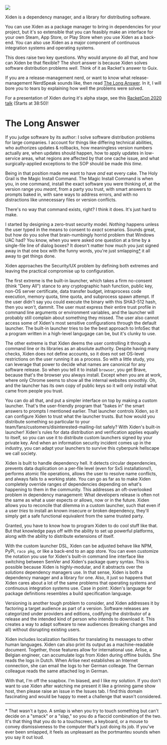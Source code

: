 [![](https://img.shields.io/badge/%E2%99%A5-Support%20Ethical%20Software-red)](https://sagegerard.com/show-support.html)

Xiden is a dependency manager, and a library for distributing
software.

You can use Xiden as a package manager to bring in dependencies for
your project, but it's so extensible that you can feasibly make an
interface for your own Steam, App Store, or Play Store when you use
Xiden as a back-end. You can also use Xiden as a major component of
continuous integration systems and operating systems.

This does raise two key questions.  Why would anyone do all that, and
how can Xiden be that flexible? The short answer is because Xiden
solves software distribution problems _well_. Think of it as Racket's
answer to Guix.

If you are a release-management nerd, or want to know what
release-management NerdSpeak sounds like, then read [The Long
Answer](#the-long-answer).  In it, I will bore you to tears by
explaining how well the problems were solved.

For a presentation of Xiden during it's alpha stage, see this
[RacketCon 2020 talk](https://youtu.be/bIi-tUzOwdw?t=2330) (Starts at
38:50)!


# The Long Answer

If you judge software by its author: I solve software distribution
problems for large companies. I account for things like differing
technical abilities, who authorizes updates & rollbacks, how
meaningless version numbers actually are, when updates should happen,
how to apply updates in low-service areas, what regions are affected
by that one cache issue, and what surgically-applied exceptions to the
SOP should be made _this time_.

Being in that position made me want to have _and_ eat every cake. The
Holy Grail is the Magic Install Command. The Magic Install Command is
when you, in one command, install the exact software you were thinking
of, at the version range you _meant_, from a party you trust, with
smart answers to prompts baked in, with sane ways to address errors,
and with no distractions like unnecessary files or version conflicts.

There's no way that command exists, right? I think it does. It's just
hard to make.

I started by designing a zero-trust security model. _Nothing_ happens
unless the user typed in the means to consent to _exact_
scenarios. Sounds great, but how do you solve that brain-numbingly
horrid problem that Windows UAC had? You know, when you were asked one
question at a time by a single-file line of dialog boxes? It doesn't
matter how much you just signed away in that one box with the funny
words, you're just smlapping[*](#smlap) it all away to get things
done.

Xiden approaches the Security/UX problem by defining both extremes and
leaving the practical compromise up to configuration.

The first extreme is the built-in launcher, which takes a firm
no-consent (think "Deny All") stance to any cryptographic hash
function, public key, non-OS server certificate, data transfer budget,
intraprocess code execution, memory quota, time quota, and subprocess
spawn attempt. If the user didn't say you could execute the binary
with this SHA3-512 hash, then you _won't_, dammit. The user must
express their entire trust profile in command line arguments or
environment variables, and the launcher will probably still complain
about something they missed. The user also cannot access some of
Xiden's most sensitive configurations through the default launcher.
The built-in launcher tries to be the best approach to InfoSec that a
program written in a high-level langugage can be, but it's clunky to
use.

The other extreme is that Xiden deems the user controlling it through
a command line or its libraries as an absolute authority. Despite
having many checks, Xiden does not define accounts, so it does not set
OS-level restrictions on the user running it as a process. So with a
little study, you can leverage that power to decide what names are
canonical for any software release. So when you tell it to install
`browser`, you get Brave, because that's the browser you always
install. Except when you are at work, where only Chrome seems to show
all the internal websites smoothly. Oh, and the launcher has its own
copy of public keys so it will only install what came from people you
trust.

You can do all that, and put a simpler interface on top by making a
custom launcher. That's the user-friendly program that "bakes in" the
smart answers to prompts I mentioned earlier. That launcher controls
Xiden, so it can configure Xiden to trust what the launcher
trusts. But how would you distribute something so particular to your
team/fans/customers/disinterested-mailing-list safely?  With Xiden's
built-in launcher! Xiden's rules for data distribution and
verification applies equally to itself, so you can use it to
distribute custom launchers signed by your private key. And when an
information security incident comes up in the industry, you can adapt
your launchers to survive this cyberpunk hellscape we call society.

Xiden is built to handle dependency hell. It detects circular
dependencies, prevents data duplication on a per-file level (even for
SxS installations!), performs atomic file operations, allows the user
to resolve name conflicts, and always fails to a working state. You
can go as far as to make Xiden completely override ranges of
dependencies depending on what's happening to them in the
community. This addresses an oft-overlooked problem in dependency
management: What developers release is often not the same as what a
user expects or allows, now or in the future. Xiden allows you to
reconcile that dilemma in a custom launcher, such that even if a user
_tries_ to install an known insecure or broken dependency, they'll
simply get a safe functional equivalent from the same trusted party.

Granted, you have to know how to program Xiden to do cool stuff like
that. But that knowledge pays off with the ability to set up powerful
platforms, along with the ability to distribute extensions of
itself.

With the custom launcher DSL, Xiden can be adjusted behave like NPM,
PyPi, `raco pkg`, or like a back-end to an app store. You can even
customize the notation you use for Xiden's built-in command line
interface like switching between SemVer and Xiden's package query
syntax. This is possible because Xiden is highly-modular, and it
abstracts over the _solutions_ dependency managers use. In that sense,
Xiden is both a dependency manager and a library for one.  Also, it
just so happens that Xiden cares about a lot of the same problems that
operating systems and continuous integration systems use. Case in
point: Xiden's language for package definitions resembles a build
specification language.

Versioning is another tough problem to consider, and Xiden addresses
it by factoring a target audience as part of a version. Software
releases are categorized under providers and editions, codifying the
distributor of a release and the intended kind of person who intends
to download it. This creates a way to adapt software to new audiences
(breaking changes and all) without disrupting existing users.

Xiden includes localization facilities for translating its messages to
other human languages. Xiden can also print its output as a
machine-readable document. Together, those features allow for
international use.  Arlise, a Belgian engineer, can accumulate logs
from Xiden during offline builds. She reads the logs in Dutch.  When
Arlise next establishes an Internet connection, she can email the logs
to her German colleage. The German colleague reads the same attached
log in German.

With that, I'm off the soapbox. I'm biased, and I like my solution. If
you don't want to use Xiden after watching me present it like a
grinning game show host, then please raise an issue in the Issues
tab. I find this domain fascinating and would be happy to meet a
challenge that wasn't considered.

---

<span id="#smlap">*</span> That wasn't a typo. A smlap is when you try to
touch something but can't decide on a "smack" or a "slap," so you do a
flaccid combination of the two.  It's that thing that you do to a
touchscreen, a keyboard, or a mouse to convey dismissiveness to the
computer that's just doing its job.  If you've ever been smlapped, it
feels as unpleasant as the portmanteu sounds when you say it out loud.
